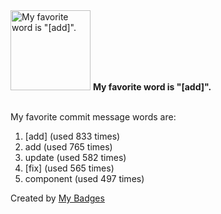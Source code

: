 <img src="https://my-badges.github.io/my-badges/favorite-word.png" alt="My favorite word is &quot;[add]&quot;." title="My favorite word is &quot;[add]&quot;." width="128">
<strong>My favorite word is &quot;[add]&quot;.</strong>
<br><br>

My favorite commit message words are:

1. [add] (used 833 times)
2. add (used 765 times)
3. update (used 582 times)
4. [fix] (used 565 times)
5. component (used 497 times)


Created by <a href="https://github.com/my-badges/my-badges">My Badges</a>